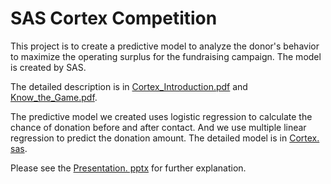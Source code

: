 # SAS Cortex Competition
This project is to create a predictive model to analyze the donor's behavior to maximize the operating surplus for the fundraising campaign. The model is created by SAS.

The detailed description is in [Cortex_Introduction.pdf](Cortex_Introduction.pdf) and [Know_the_Game.pdf](Know_the_Game.pdf).

The predictive model we created uses logistic regression to calculate the chance of donation before and after contact. And we use multiple linear regression to predict the donation amount. The detailed model is in [Cortex. sas](Cortex.sas).

Please see the [Presentation. pptx](Presentation.pptx) for further explanation.
